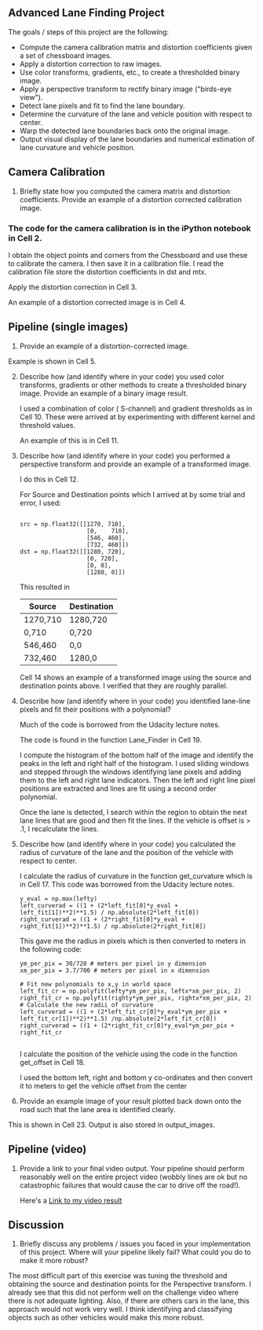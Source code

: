 ## Advanced Lane Finding Project

The goals / steps of this project are the following:

* Compute the camera calibration matrix and distortion coefficients given a set of chessboard images.
* Apply a distortion correction to raw images.
* Use color transforms, gradients, etc., to create a thresholded binary image.
* Apply a perspective transform to rectify binary image ("birds-eye view").
* Detect lane pixels and fit to find the lane boundary.
* Determine the curvature of the lane and vehicle position with respect to center.
* Warp the detected lane boundaries back onto the original image.
* Output visual display of the lane boundaries and numerical estimation of lane curvature and vehicle position.


## Camera Calibration

1. Briefly state how you computed the camera matrix and distortion coefficients. Provide an example of a distortion corrected calibration image.

### The code for the camera calibration is in the iPython notebook in Cell 2. 

I obtain the object points and corners from the Chessboard and use these to calibrate the camera. I then save it in a calibration file. I read the calibration file store the distortion coefficients in dst and mtx. 

Apply the distortion correction in Cell 3.

An example of a distortion corrected image is in Cell 4.


## Pipeline (single images)
1. Provide an example of a distortion-corrected image.

Example is shown in Cell 5.

2. Describe how (and identify where in your code) you used color transforms, gradients or other methods to create a thresholded binary image. Provide an example of a binary image result.

   I used a combination of color ( S-channel) and gradient thresholds as in Cell 10. These were arrived at by         experimenting with different kernel and threshold values.
   
   An example of this is in Cell 11.

3. Describe how (and identify where in your code) you performed a perspective transform and provide an example of a transformed    image.

   I do this in Cell 12. 

   For Source and Destination points which I arrived at by some trial and error, I used:
   ```
   
   src = np.float32([[1270, 710],
                      [0,    710],
                      [546, 460],
                      [732, 460]])
   dst = np.float32([[1280, 720],
                      [0, 720],
                      [0, 0],
                      [1280, 0]])
   ```                  
   This resulted in
   
   |Source    |  Destination   |
   |----------|----------------|
   |1270,710  |   1280,720     |
   |0,710     |   0,720        |
   |546,460   |   0,0          |
   |732,460   |   1280,0       |
                      
   Cell 14 shows an example of a transformed image using the source and destination points above. I verified that they are roughly parallel.
 
4. Describe how (and identify where in your code) you identified lane-line pixels and fit their positions with a polynomial?

   Much of the code is borrowed from the Udacity lecture notes. 
   
   The code is found in the function Lane_Finder in Cell 19.
   
   I compute the histogram of the bottom half of the image and identify the peaks in the left and right half of 
   the histogram. I used sliding windows and stepped through the windows identifying lane pixels and adding them to
   the left and right lane indicators. Then the left and right line pixel positions are extracted and lines are fit 
   using a second order polynomial.
   
   Once the lane is detected, I search within the region to obtain the next lane lines that are good and then fit the 
   lines. If the vehicle is offset is > .1, I recalculate the lines.

 
 
5. Describe how (and identify where in your code) you calculated the radius of curvature of the lane and the position of the  vehicle with respect to center.

   I calculate the radius of curvature in the function get_curvature which is in Cell 17. This code was borrowed from the Udacity lecture notes.
   ```
   y_eval = np.max(lefty)
   left_curverad = ((1 + (2*left_fit[0]*y_eval + left_fit[1])**2)**1.5) / np.absolute(2*left_fit[0])
   right_curverad = ((1 + (2*right_fit[0]*y_eval + right_fit[1])**2)**1.5) / np.absolute(2*right_fit[0])
   ```
   This gave me the radius in pixels which is then converted to meters in the following code:
   ```
   ym_per_pix = 30/720 # meters per pixel in y dimension
   xm_per_pix = 3.7/700 # meters per pixel in x dimension

   # Fit new polynomials to x,y in world space
   left_fit_cr = np.polyfit(lefty*ym_per_pix, leftx*xm_per_pix, 2)
   right_fit_cr = np.polyfit(righty*ym_per_pix, rightx*xm_per_pix, 2)
   # Calculate the new radii of curvature
   left_curverad = ((1 + (2*left_fit_cr[0]*y_eval*ym_per_pix + left_fit_cr[1])**2)**1.5) /np.absolute(2*left_fit_cr[0])
   right_curverad = ((1 + (2*right_fit_cr[0]*y_eval*ym_per_pix + right_fit_cr
        
   ```  
   I calculate the position of the vehicle using the code in the function get_offset in Cell 18.
   
   I used the bottom left, right and bottom y co-ordinates and then convert it to meters to get the vehicle offset 
   from the center
   
 
 
6. Provide an example image of your result plotted back down onto the road such that the lane area is identified clearly.
 
 This is shown in Cell 23. Output is also stored in output_images.
 
 ## Pipeline (video)
1. Provide a link to your final video output. Your pipeline should perform reasonably well on the entire project video (wobbly      lines are ok but no catastrophic failures that would cause the car to drive off the road!).

   <p>Here's a <a href="./result.mp4">Link to my video result</a></p>


## Discussion
1. Briefly discuss any problems / issues you faced in your implementation of this project. Where will your pipeline likely fail?    What could you do to make it more robust?

  The most difficult part of this exercise was tuning the threshold and obtaining the source and destination points 
  for the Perspective transform. I already see that this did not perform well on the challenge video where there is 
  not adequate lighting. Also, if there are others cars in the lane, this approach would not work very well. I think 
  identifying and classifying objects such as other vehicles would make this more robust.
